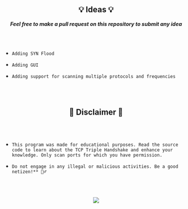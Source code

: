 <p align="center">
  <h2 align="center" id="ideas">💡 Ideas 💡</h2>
</p>

<p align="center">
  <strong><i>Feel free to make a pull request on this repository to submit any idea</i></strong>
</p>

<br><br>

*     Adding SYN Flood
*     Adding GUI
*     Adding support for scanning multiple protocols and frequencies

<br><br>

<p align="center">
  <h2 align="center" id="disclaimer">📌 Disclaimer 📌</h2>
</p>

<br><br>

*     This program was made for educational purposes. Read the source code to learn about the TCP Triple Handshake and enhance your knowledge. Only scan ports for which you have permission.
*     Do not engage in any illegal or malicious activities. Be a good netizen!** 🦸‍♂️

<br><br>

<p align="center">
  <img src="https://media4.giphy.com/media/102XaoevKBKiwo/giphy.gif">
</p>

